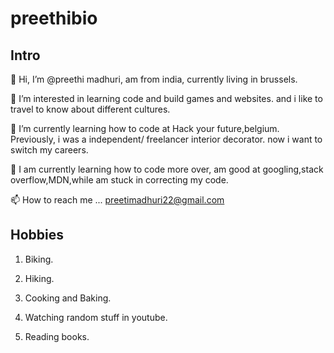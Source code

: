 # preethibio

## Intro

👋 Hi, I’m @preethi madhuri, am from india, currently living in brussels.

👀 I’m interested in learning code and build games and websites. and i like to
travel to know about different cultures.

🌱 I’m currently learning how to code at Hack your future,belgium. Previously, i
was a independent/ freelancer interior decorator. now i want to switch my
careers.

💞️ I am currently learning how to code more over, am good at googling,stack
overflow,MDN,while am stuck in correcting my code.

📫 How to reach me ... preetimadhuri22@gmail.com

## Hobbies

1. Biking.

2. Hiking.

3. Cooking and Baking.

4. Watching random stuff in youtube.

5. Reading books.
